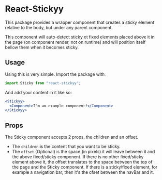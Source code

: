 # React-Stickyy

This package provides a wrapper component that creates a sticky element relative to the body, but under any parent component.

This component will auto-detect sticky ot fixed elements placed above it in the page (on component render, not on runtime) and will position itself bellow them when it becomes sticky.

## Usage

Using this is very simple. Import the package with:

```js
import Sticky from "react-stickyy";
```

And add your content in it like so:

```jsx
<Stickyy>
  <Component>I'm an example component!</Component>
</Stickyy>
```

## Props

The Sticky component accepts 2 props, the children and an offset.

- The `children` is the content that you want to be sticky.
- The `offset` (Optional) is the space (in pixels) it will leave between it and the above fixed/sticky component. If there is no other fixed/sticky element above it, the offset translates to the space between the top of the page and the Sticky component. If there is a sticky/fixed element, for example a navigation bar, then it's the ofset between the navBar and it.
